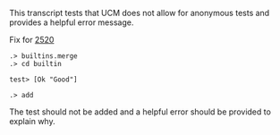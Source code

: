 This transcript tests that UCM does not allow for anonymous tests and provides a helpful error message.

Fix for [2520](https://github.com/unisonweb/unison/issues/2520)

```ucm
.> builtins.merge
.> cd builtin
```

```unison
test> [Ok "Good"]
```

```ucm
.> add
```

The test should not be added and a helpful error should be provided to explain why.
